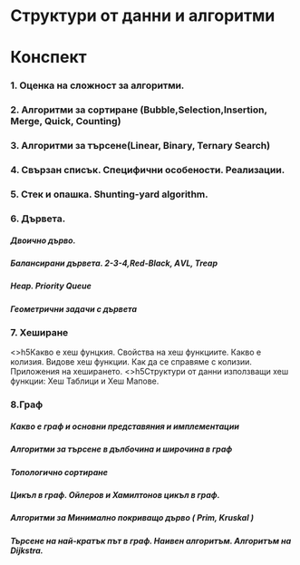# Структури от данни и алгоритми
<h1>Конспект</h1>
<h3>1. Оценка на сложност за алгоритми.</h3>
<h3>2. Алгоритми за сортиране (Bubble,Selection,Insertion, Merge, Quick, Counting)</h3>
<h3>3. Алгоритми за търсене(Linear, Binary, Ternary Search)</h3>
<h3>4. Свързан списък. Специфични особености. Реализации.</h3>
<h3>5. Стек и опашка. Shunting-yard algorithm.</h3>
<h3>6. Дървета.</h3>
<h5>Двоично дърво.</h5>
<h5>Балансирани дървета. 2-3-4,Red-Black, АVL, Treap</h5>
<h5>Heap. Priority Queue</h5>
<h5>Геометрични задачи с дървета</h5>
<h3>7. Хеширане</h3>
<>h5Какво е хеш фунцкия. Свойства на хеш функциите. Какво е колизия. Видове хеш функции. Как да се справяме с колизии. Приложения на хеширането.</h5>
<>h5Структури от данни използващи хеш функции: Хеш Таблици и Хеш Мапове.</h5>
<h3>8.Граф</h3>
<h5>Какво е граф и основни представяния и имплементации</h5>
<h5>Алгоритми за търсене в дълбочина и широчина в граф</h5>
<h5>Топологично сортиране</h5>
<h5>Цикъл в граф. Ойлеров и Хамилтонов цикъл в граф.</h5>
<h5>Алгоритми за Минимално покриващо дърво ( Prim, Kruskal )</h5>
<h5>Търсене на най-кратък път в граф. Наивен алгоритъм. Алгоритъм на Dijkstra.</h5>
